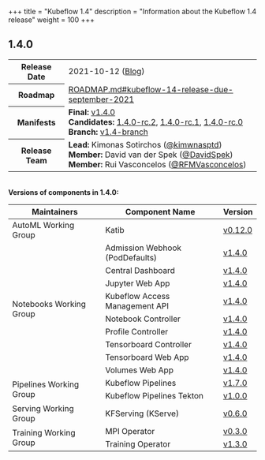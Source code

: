 +++
title = "Kubeflow 1.4"
description = "Information about the Kubeflow 1.4 release"
weight = 100
+++

## 1.4.0

<div class="table-responsive">
<table class="table table-bordered">
  <tbody>
    <tr>
      <th class="table-light">Release Date</th>
      <td>
        2021-10-12 (<a href="https://blog.kubeflow.org/kubeflow-1.4-release/">Blog</a>)
      </td>
    </tr>
    <tr>
      <th class="table-light">Roadmap</th>
      <td>
        <a href="https://github.com/kubeflow/kubeflow/blob/master/ROADMAP.md#kubeflow-14-release-due-september-2021">
          ROADMAP.md#kubeflow-14-release-due-september-2021
        </a>
      </td>
    </tr>
    <tr>
      <th class="table-light">Manifests</th>
      <td>
        <b>Final:</b> 
          <a href="https://github.com/kubeflow/manifests/releases/tag/v1.4.0">v1.4.0</a>
        <br>
        <b>Candidates:</b>
          <a href="https://github.com/kubeflow/manifests/releases/tag/v1.4.0-rc.2">1.4.0-rc.2</a>,
          <a href="https://github.com/kubeflow/manifests/releases/tag/v1.4.0-rc.1">1.4.0-rc.1</a>,
          <a href="https://github.com/kubeflow/manifests/releases/tag/v1.4.0-rc.0">1.4.0-rc.0</a>
        <br>
         <b>Branch:</b>
          <a href="https://github.com/kubeflow/manifests/tree/v1.4-branch">v1.4-branch</a>
      </td>
    </tr>
    <tr>
      <th class="table-light">Release Team</th>
      <td>
        <b>Lead:</b> Kimonas Sotirchos (<a href="https://github.com/kimwnasptd">@kimwnasptd</a>)
        <br>
        <b>Member:</b> David van der Spek (<a href="https://github.com/DavidSpek">@DavidSpek</a>)
        <br>
        <b>Member:</b> Rui Vasconcelos (<a href="https://github.com/RFMVasconcelos">@RFMVasconcelos</a>)
      </td>
    </tr>
  </tbody>
</table>
</div>

<br>
<b>Versions of components in 1.4.0:</b>

<div class="table-responsive">
<table class="table table-bordered">
    <thead class="thead-light">
      <tr>
        <th>Maintainers</th>
        <th>Component Name</th>
        <th>Version</th>
      </tr>
    </thead>
  <tbody>
      <!-- ======================= -->
      <!-- AutoML Working Group -->
      <!-- ======================= -->
      <tr>
        <td rowspan="1" class="align-middle">AutoML Working Group</td>
        <td>Katib</td>
        <td>
          <a href="https://github.com/kubeflow/katib/releases/tag/v0.12.0">v0.12.0</a>
        </td>
      </tr>
      <!-- ======================= -->
      <!-- Notebooks Working Group -->
      <!-- ======================= -->
      <tr>
        <td rowspan="9" class="align-middle">Notebooks Working Group</td>
        <td>Admission Webhook (PodDefaults)</td>
        <td>
          <a href="https://github.com/kubeflow/kubeflow/tree/v1.4.0/components/admission-webhook">v1.4.0</a>
        </td>
      </tr>
      <tr>
        <td>Central Dashboard</td>
        <td>
          <a href="https://github.com/kubeflow/kubeflow/tree/v1.4.0/components/centraldashboard">v1.4.0</a>
        </td>
      </tr>
      <tr>
        <td>Jupyter Web App</td>
        <td>
          <a href="https://github.com/kubeflow/kubeflow/tree/v1.4.0/components/crud-web-apps/jupyter">v1.4.0</a>
        </td>
      </tr>
      <tr>
        <td>Kubeflow Access Management API</td>
        <td>
          <a href="https://github.com/kubeflow/kubeflow/tree/v1.4.0/components/access-management">v1.4.0</a>
        </td>
      </tr>
      <tr>
        <td>Notebook Controller</td>
        <td>
          <a href="https://github.com/kubeflow/kubeflow/tree/v1.4.0/components/notebook-controller">v1.4.0</a>
        </td>
      </tr>
      <tr>
        <td>Profile Controller</td>
        <td>
          <a href="https://github.com/kubeflow/kubeflow/tree/v1.4.0/components/profile-controller">v1.4.0</a>
        </td>
      </tr>
      <tr>
        <td>Tensorboard Controller</td>
        <td>
          <a href="https://github.com/kubeflow/kubeflow/tree/v1.4.0/components/notebook-controller">v1.4.0</a>
        </td>
      </tr>
      <tr>
        <td>Tensorboard Web App</td>
        <td>
          <a href="https://github.com/kubeflow/kubeflow/tree/v1.4.0/components/crud-web-apps/volumes">v1.4.0</a>
        </td>
      </tr>
      <tr>
        <td>Volumes Web App</td>
        <td>
          <a href="https://github.com/kubeflow/kubeflow/tree/v1.4.0/components/crud-web-apps/tensorboards">v1.4.0</a>
        </td>
      </tr>
      <!-- ======================= -->
      <!-- Pipelines Working Group -->
      <!-- ======================= -->
      <tr>
        <td rowspan="2" class="align-middle">Pipelines Working Group</td>
        <td>Kubeflow Pipelines</td>
        <td>
          <a href="https://github.com/kubeflow/pipelines/releases/tag/1.7.0">v1.7.0</a>
        </td>
      </tr>
      <tr>
        <td>Kubeflow Pipelines Tekton</td>
        <td>
          <a href="https://github.com/kubeflow/kfp-tekton/releases/tag/v1.0.0">v1.0.0</a>
        </td>
      </tr>
      <!-- ======================= -->
      <!-- Serving Working Group -->
      <!-- ======================= -->
      <tr>
        <td rowspan="1" class="align-middle">Serving Working Group</td>
        <td>KFServing (KServe)</td>
        <td>
          <a href="https://github.com/kserve/kserve/releases/tag/v0.6.0">v0.6.0</a>
        </td>
      </tr>
      <!-- ======================= -->
      <!-- Training Working Group -->
      <!-- ======================= -->
      <tr>
        <td rowspan="2" class="align-middle">Training Working Group</td>
        <td>MPI Operator</td>
        <td>
          <a href="https://github.com/kubeflow/mpi-operator/releases/tag/v0.3.0">v0.3.0</a>
        </td>
      </tr>
      <tr>
        <td>Training Operator</td>
        <td>
          <a href="https://github.com/kubeflow/training-operator/releases/tag/v1.3.0">v1.3.0</a>
        </td>
      </tr>
  </tbody>
</table>
</div>